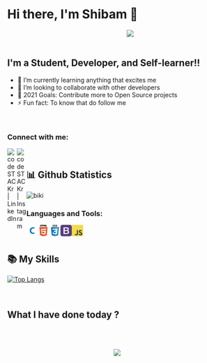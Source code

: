 <h1 align="centre">Hi there, I'm Shibam 👋 </h1>

<img align='right' src="https://media.giphy.com/media/M9gbBd9nbDrOTu1Mqx/giphy.gif" width="230">

<br />
<br />

## I'm a Student, Developer, and Self-learner!!

- 🌱 I’m currently learning anything that excites me
- 👯 I’m looking to collaborate with other developers
- 🥅 2021 Goals: Contribute more to Open Source projects
- ⚡ Fun fact: To know that do follow me

<br />

### Connect with me:

 
[<img align="left" alt="codeSTACKr | LinkedIn" width="22px" src="https://cdn.jsdelivr.net/npm/simple-icons@v3/icons/linkedin.svg" />](https://www.linkedin.com/in/shibam-debnath-25b235206/)
[<img align="left" alt="codeSTACKr | Instagram" width="22px" src="https://cdn.jsdelivr.net/npm/simple-icons@v3/icons/instagram.svg" />](https://www.instagram.com/_b_i_k_i__/)

<br />

## 📊 Github Statistics

<p align="centre"> <img src="https://github-readme-stats.vercel.app/api?username=shibam-debnath&show_icons=true,prs&cache_seconds=86400&theme=radical" alt="biki" />

 <br />
 
### Languages and Tools:

[<img align="left" alt="Deno" width="26px" src="https://github.com/resyfer/resyfer/raw/main/img/c.svg" />]()
[<img align="left" alt="HTML5" width="26px" src="https://raw.githubusercontent.com/github/explore/80688e429a7d4ef2fca1e82350fe8e3517d3494d/topics/html/html.png" />]()
[<img align="left" alt="CSS3" width="26px" src="https://raw.githubusercontent.com/github/explore/80688e429a7d4ef2fca1e82350fe8e3517d3494d/topics/css/css.png" />]()
[<img align="left" alt="Sass" width="26px" src="https://raw.githubusercontent.com/github/explore/80688e429a7d4ef2fca1e82350fe8e3517d3494d/topics/bootstrap/bootstrap.png" />]()
[<img align="left" alt="JavaScript" width="26px" src="https://raw.githubusercontent.com/github/explore/80688e429a7d4ef2fca1e82350fe8e3517d3494d/topics/javascript/javascript.png" />]()


<br />
<br />
 
 ## 📚 My Skills

[![Top Langs](https://github-readme-stats.vercel.app/api/top-langs/?username=shibam-debnath&layout=compact&show_icons=true&theme=blue-green)](https://github.com/shibam-debnath)
<br>

 <br />
 
  ## What I have done today ?
 <br />
 <br />
 
 <p align="center"><img src="https://i.giphy.com/RThN0hOS2GO4M.gif" /></p>
 
